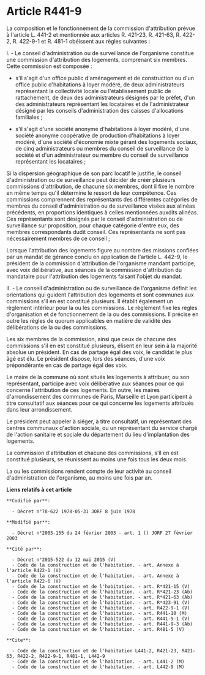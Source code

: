 # Article R441-9

La composition et le fonctionnement de la commission d'attribution prévue à l'article L. 441-2 et mentionnée aux articles R.
421-23, R. 421-63, R. 422-2, R. 422-9-1 et R. 481-1 obéissent aux règles suivantes :

I. - Le conseil d'administration ou de surveillance de l'organisme constitue une commission d'attribution des logements,
comprenant six membres. Cette commission est composée :

- s'il s'agit d'un office public d'aménagement et de construction ou d'un office public d'habitations à loyer modéré, de deux
administrateurs représentant la collectivité locale ou l'établissement public de rattachement, de deux des administrateurs
désignés par le préfet, d'un des administrateurs représentant les locataires et de l'administrateur désigné par les conseils
d'administration des caisses d'allocations familiales ;

- s'il s'agit d'une société anonyme d'habitations à loyer modéré, d'une société anonyme coopérative de production
d'habitations à loyer modéré, d'une société d'économie mixte gérant des logements sociaux, de cinq administrateurs ou membres
du conseil de surveillance de la société et d'un administrateur ou membre du conseil de surveillance représentant les
locataires ;

Si la dispersion géographique de son parc locatif le justifie, le conseil d'administration ou de surveillance peut décider de
créer plusieurs commissions d'attribution, de chacune six membres, dont il fixe le nombre en même temps qu'il détermine le
ressort de leur compétence. Ces commissions comprennent des représentants des différentes catégories de membres du conseil
d'administration ou de surveillance visées aux alinéas précédents, en proportions identiques à celles mentionnées auxdits
alinéas. Ces représentants sont désignés par le conseil d'administration ou de surveillance sur proposition, pour chaque
catégorie d'entre eux, des membres correspondants dudit conseil. Ces représentants ne sont pas nécessairement membres de ce
conseil ;

Lorsque l'attribution des logements figure au nombre des missions confiées par un mandat de gérance conclu en application de
l'article L. 442-9, le président de la commission d'attribution de l'organisme mandant participe, avec voix délibérative, aux
séances de la commission d'attribution du mandataire pour l'attribution des logements faisant l'objet du mandat.

II. - Le conseil d'administration ou de surveillance de l'organisme définit les orientations qui guident l'attribution des
logements et sont communes aux commissions s'il en est constitué plusieurs. Il établit également un règlement intérieur pour
la ou les commissions. Le règlement fixe les règles d'organisation et de fonctionnement de la ou des commissions. Il précise
en outre les règles de quorum applicables en matière de validité des délibérations de la ou des commissions.

Les six membres de la commission, ainsi que ceux de chacune des commissions s'il en est constitué plusieurs, élisent en leur
sein à la majorité absolue un président. En cas de partage égal des voix, le candidat le plus âgé est élu. Le président
dispose, lors des séances, d'une voix prépondérante en cas de partage égal des voix.

Le maire de la commune où sont situés les logements à attribuer, ou son représentant, participe avec voix délibérative aux
séances pour ce qui concerne l'attribution de ces logements. En outre, les maires d'arrondissement des communes de Paris,
Marseille et Lyon participent à titre consultatif aux séances pour ce qui concerne les logements attribués dans leur
arrondissement.

Le président peut appeler à siéger, à titre consultatif, un représentant des centres communaux d'action sociale, ou un
représentant du service chargé de l'action sanitaire et sociale du département du lieu d'implantation des logements.

La commission d'attribution et chacune des commissions, s'il en est constitué plusieurs, se réunissent au moins une fois tous
les deux mois.

La ou les commissions rendent compte de leur activité au conseil d'administration de l'organisme, au moins une fois par an.

**Liens relatifs à cet article**

	**Codifié par**:

	  - Décret n°78-622 1978-05-31 JORF 8 juin 1978

	**Modifié par**:

	  - Décret n°2003-155 du 24 février 2003 - art. 1 () JORF 27 février 2003

	**Cité par**:

	  - Décret n°2015-522 du 12 mai 2015 (V)
	  - Code de la construction et de l'habitation. - art. Annexe à l'article R422-1 (V)
	  - Code de la construction et de l'habitation. - art. Annexe à l'article R422-6 (V)
	  - Code de la construction et de l'habitation. - art. R*421-15 (V)
	  - Code de la construction et de l'habitation. - art. R*421-23 (Ab)
	  - Code de la construction et de l'habitation. - art. R*421-63 (Ab)
	  - Code de la construction et de l'habitation. - art. R*423-91 (V)
	  - Code de la construction et de l'habitation. - art. R422-9-1 (V)
	  - Code de la construction et de l'habitation. - art. R441-10 (M)
	  - Code de la construction et de l'habitation. - art. R441-9-1 (V)
	  - Code de la construction et de l'habitation. - art. R441-9-3 (Ab)
	  - Code de la construction et de l'habitation. - art. R481-5 (V)

	**Cite**:

	  - Code de la construction et de l'habitation L441-2, R421-23, R421-63, R422-2, R422-9-1, R481-1, L442-9
	  - Code de la construction et de l'habitation. - art. L441-2 (M)
	  - Code de la construction et de l'habitation. - art. L442-9 (M)
